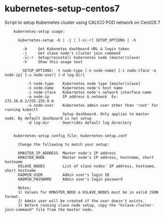 # kubernetes-setup-centos7
Script to setup Kubernetes cluster using CALICO POD network on CentOS 7 


        kubernetes-setup usage:
         
          kubernetes-setup -b | -j | [-s|-r] SETUP_OPTIONS | -h
         
            -b     Get Kubenetes dashboard URL & login token
            -j     Get slave node's cluster join command
            -s|-r  Setup/reinstall kubernetes node (master|slave)
            -h     Show this usage text
         
            SETUP_OPTIONS: -t node-type [-n node-name] [-i node-iface -a node-ip] [-u node-user] [-d log-dir]
         
              -t node-type    Kubernetes node type [master|slave]
              -n node-name    Kubernetes node's host name
              -i node-iface   Kubernetes node's network interface name
              -a node-ip      IP address & netmask  Ex:  172.16.0.2/255.255.0.0
              -u node-user    Kubernetes admin user other than 'root' for running kubectl
              -c              Setup dashboard. Only applies to master node. By default dashboard is not setup
              -d log-dir      Overrides default log directory 
         

        kubernetes-setup config file: kubernetes-setup.conf
         
          Change the following to match your setup:

          KMASTER_IP_ADDRESS  Master node's IP address
          KMASTER_NODE        Master node's IP address, hostname, short hostname
          KSLAVE_NODES        List of slave nodes' IP address, hostname, short hostname
          KADMIN_USER         Admin user's login ID
          KADMIN_PASSWORD     Admin user's login password

          Notes: 
          1) Values for KMASTER_NODE & KSLAVE_NODES must be in valid JSON format.
          2) Admin user will be created if the user doesn't exists.
          3) Before running slave node setup, copy the "kslave-cluster-join-command" file from the master node.
 
